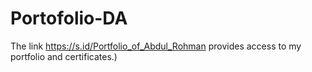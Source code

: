 # Portofolio-DA

The link https://s.id/Portfolio_of_Abdul_Rohman provides access to my portfolio and
certificates.)
